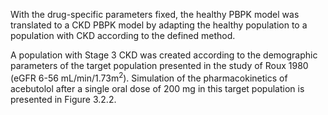 With the drug-specific parameters fixed, the healthy PBPK model was translated to a CKD PBPK model by adapting the healthy population to a population with CKD according to the defined method. 

A population with Stage 3 CKD was created according to the demographic parameters of the target population presented in the study of Roux 1980 (eGFR 6-56 mL/min/1.73m<sup>2</sup>). Simulation of the pharmacokinetics of acebutolol after a single oral dose of 200 mg in this target population is presented in Figure 3.2.2.
